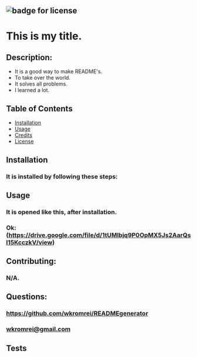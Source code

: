 ## ![badge for license](https://img.shields.io/badge/License-WTFPL-blue)
  # This is my title.

  ## Description:
  - It is a good way to make README's.
  - To take over the world.
  - It solves all problems.
  - I learned a lot.
  
  ## Table of Contents
  
  - [Installation](#installation)
  - [Usage](#usage)
  - [Credits](#credits)
  - [License](#license)
  
  ## Installation
  
  ### It is installed by following these steps:
  
  
  ## Usage
  ### It is opened like this, after installation.
  ### Ok: (https://drive.google.com/file/d/1tUMlbjq9P0OpMX5Js2AarQsl15KcczkV/view)
  

  ## Contributing:
  
  ### N/A.

  ## Questions:

  ### https://github.com/wkromrei/READMEgenerator
  ### wkromrei@gmail.com

  ## Tests
  
  
